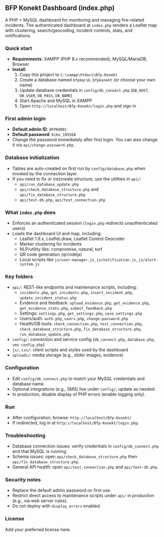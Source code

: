 ## BFP Konekt Dashboard (index.php)

A PHP + MySQL dashboard for monitoring and managing fire-related incidents. The authenticated dashboard at `index.php` renders a Leaflet map with clustering, search/geocoding, incident controls, stats, and notifications.

### Quick start
- **Requirements**: XAMPP (PHP 8.x recommended), MySQL/MariaDB, Browser
- **Install**:
  1. Copy this project to `C:\xampp\htdocs\Bfp-Konekt`
  2. Create a database named `bfpkqrib_bfpkonekt` (or choose your own name)
  3. Update database credentials in `config/db_connect.php` (`DB_HOST`, `DB_USER`, `DB_PASS`, `DB_NAME`)
  4. Start Apache and MySQL in XAMPP
  5. Open `http://localhost/Bfp-Konekt/login.php` and sign in

### First admin login
- **Default admin ID**: `BFPK0001`
- **Default password**: `Kiko_195568`
- Change the password immediately after first login. You can also change it via `api/change-password.php`.

### Database initialization
- Tables are auto-created on first run by `config/database.php` when invoked by the connection layer.
- If you need to fix or (re)create structure, use the utilities in `api/`:
  - `api/run_database_update.php`
  - `api/check_database_structure.php` and `api/fix_database_structure.php`
  - `api/test-db.php`, `api/test_connection.php`

### What `index.php` does
- Enforces an authenticated session (`login.php` redirects unauthenticated users)
- Loads the dashboard UI and map, including:
  - Leaflet 1.9.x, Leaflet.draw, Leaflet Control Geocoder
  - Marker clustering for incidents
  - NLP/utility libs: compromise, natural, turf
  - QR code generation (qrcodejs)
  - Local scripts like `js/user-manager.js`, `js/notification.js`, `js/alert-system.js`

### Key folders
- `api/`: REST-like endpoints and maintenance scripts, including:
  - `incidents.php`, `get_incidents.php`, `insert_incident.php`, `update_incident_status.php`
  - Evidence and feedback: `upload_evidence.php`, `get_evidence.php`, `get_evidence_stats.php`, `submit_feedback.php`
  - Settings: `settings.php`, `get_settings.php`, `save_settings.php`
  - Users/auth: `auth.php`, `users.php`, `change-password.php`
  - Health/DB tools: `check_connection.php`, `test_connection.php`, `check_database_structure.php`, `fix_database_structure.php`, `run_database_update.php`
- `config/`: connection and service config (`db_connect.php`, `database.php`, `sms-config.php`)
- `js/`, `css/`: client scripts and styles used by the dashboard
- `uploads/`: media storage (e.g., slider images, evidence)

### Configuration
- Edit `config/db_connect.php` to match your MySQL credentials and database name.
- Optional integrations (e.g., SMS) live under `config/`; update as needed.
- In production, disable display of PHP errors (enable logging only).

### Run
- After configuration, browse: `http://localhost/Bfp-Konekt/`
- If redirected, log in at `http://localhost/Bfp-Konekt/login.php`.

### Troubleshooting
- Database connection issues: verify credentials in `config/db_connect.php` and that MySQL is running.
- Schema issues: open `api/check_database_structure.php` then `api/fix_database_structure.php`.
- General API health: open `api/test_connection.php` and `api/test-db.php`.

### Security notes
- Replace the default admin password on first use.
- Restrict direct access to maintenance scripts under `api/` in production (e.g., via web server rules).
- Do not deploy with `display_errors` enabled.

### License
Add your preferred license here.


